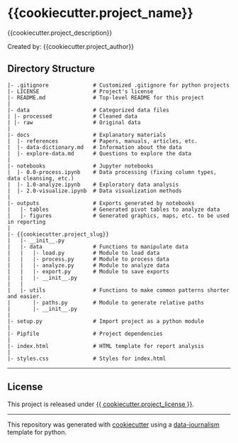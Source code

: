 # {{cookiecutter.project_name}}
{{cookiecutter.project_description}}

Created by: {{cookiecutter.project_author}}

## Directory Structure
```
|- .gitignore              # Customized .gitignore for python projects
|- LICENSE                 # Project's license
|- README.md               # Top-level README for this project
|
|- data                    # Categorized data files                      
| |- processed             # Cleaned data
| |- raw                   # Original data
|
|- docs                    # Explanatory materials
|  |- references           # Papers, manuals, articles, etc.
|  |- data-dictionary.md   # Information about the data
|  |- explore-data.md      # Questions to explore the data
|
|- notebooks               # Jupyter notebooks
|  |- 0.0-process.ipynb    # Data processing (fixing column types, data cleansing, etc.)
|  |- 1.0-analyze.ipynb    # Exploratory data analysis
|  |- 2.0-visualize.ipynb  # Data visualization methods
|
|- outputs                 # Exports generated by notebooks
|   |- tables              # Generated pivot tables to analyze data
|   |- figures             # Generated graphics, maps, etc. to be used in reporting
| 
|- {{cookiecutter.project_slug}}    
|   |- __init__.py
|   |- data                # Functions to manipulate data
|   |   |- load.py         # Module to load data
|   |   |- process.py      # Module to process data
|   |   |- analyze.py      # Module to analyze data
|   |   |- export.py       # Module to save exports
|   |   |- __init__.py
|   |  
|   |- utils               # Functions to make common patterns shorter and easier.
|       |- paths.py        # Module to generate relative paths
|       |- __init__.py
|
|- setup.py                # Import project as a python module
|
|- Pipfile                 # Project dependencies
|
|- index.html              # HTML template for report analysis
|
|- styles.css              # Styles for index.html
```
---

## License

This project is released under [{{ cookiecutter.project_license }}](/LICENSE).

---

This repository was generated with [cookiecutter](https://github.com/cookiecutter/cookiecutter) using a [data-journalism](https://github.com/DataCritica/cookiecutter-data-journalism) template for python.